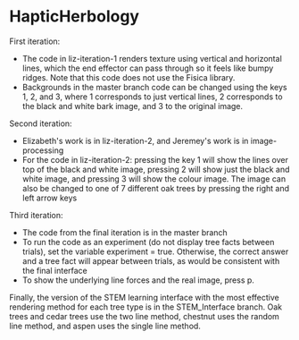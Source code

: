 # HapticHerbology

First iteration:
- The code in liz-iteration-1 renders texture using vertical and horizontal lines, which the end effector can pass through so it feels like bumpy ridges. Note that this code does not use the Fisica library.
- Backgrounds in the master branch code can be changed using the keys 1, 2, and 3, where 1 corresponds to just vertical lines, 2 corresponds to the black and white bark image, and 3 to the original image.


Second iteration: 
- Elizabeth's work is in liz-iteration-2, and Jeremey's work is in image-processing
- For the code in liz-iteration-2: pressing the key 1 will show the lines over top of the black and white image, pressing 2 will show just the black and white image, and pressing 3 will show the colour image. The image can also be changed to one of 7 different oak trees by pressing the right and left arrow keys

Third iteration: 
- The code from the final iteration is in the master branch
- To run the code as an experiment (do not display tree facts between trials), set the variable experiment = true. Otherwise, the correct answer and a tree fact will appear between trials, as would be consistent with the final interface
- To show the underlying line forces and the real image, press p. 


Finally, the version of the STEM learning interface with the most effective rendering method for each tree type is in the STEM_Interface branch. Oak trees and cedar trees use the two line method, chestnut uses the random line method, and aspen uses the single line method. 
